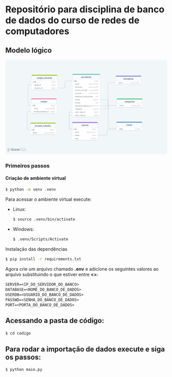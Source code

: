 # Repositório para disciplina de banco de dados do curso de redes de computadores

## Modelo lógico
![Cute Cat](modelo_logico/modelo_logico.png)

### Primeiros passos

#### Criação de ambiente virtual
```bash
$ python -m venv .venv
```
Para acessar o ambiente virtual execute:

* Linux:
    ```bash
    $ source .venv/bin/activate
    ```

* Windows:
    ```bash
    $ .venv/Scripts/Activate
    ```

Instalação das dependências
```bash
$ pip install -r requirements.txt
```

Agora crie um arquivo chamado **.env** e adicione os seguintes valores ao arquivo substituindo o que estiver entre **<>**:
```
SERVER=<IP_DO_SERVIDOR_DO_BANCO>
DATABASE=<NOME_DO_BANCO_DE_DADOS>
USERDB=<USUARIO_DO_BANCO_DE_DADOS>
PASSWD=<SENHA_DO_BANCO_DE_DADOS>
PORT=<PORTA_DO_BANCO_DE_DADOS>
```

## Acessando a pasta de código:
```bash
$ cd codigo
```

## Para rodar a importação de dados execute e siga os passos:
```bash
$ python main.py
```

